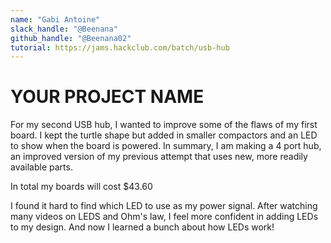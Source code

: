 ```yaml
---
name: "Gabi Antoine"
slack_handle: "@Beenana"
github_handle: "@Beenana02"
tutorial: https://jams.hackclub.com/batch/usb-hub
---
```


# YOUR PROJECT NAME

<!-- Describe your board in 2-3 sentences. What are you making? What will it do? -->
For my second USB hub, I wanted to improve some of the flaws of my first board.
I kept the turtle shape but added in smaller compactors and an LED to show when the board is powered. 
In summary, I am making a 4 port hub, an improved version of my previous attempt that uses new, more readily available parts.
<!-- How much is it going to cost? -->
In total my boards will cost $43.60
<!-- Tell us a little bit about your design process. What were some challenges? What helped? ***Totally optional*** -->
I found it hard to find which LED to use as my power signal. After watching many videos on LEDS and Ohm's law, I feel more confident in adding LEDs to my design. 
And now I learned a bunch about how LEDs work! 

